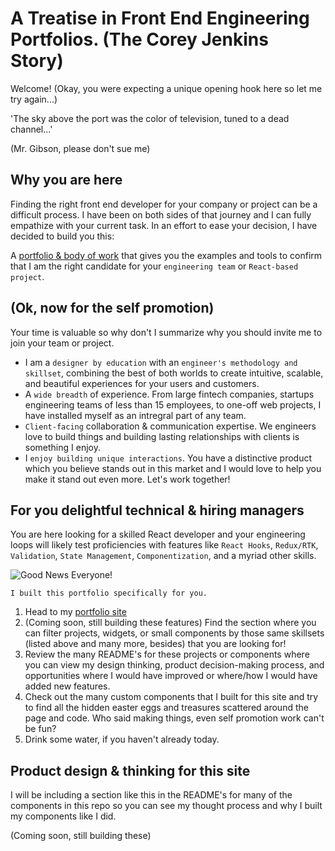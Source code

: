 # A Treatise in Front End Engineering Portfolios. (The Corey Jenkins Story)

Welcome!
(Okay, you were expecting a unique opening hook here so let me try again...)

'The sky above the port was the color of television, tuned to a dead channel...'

(Mr. Gibson, please don't sue me)

## Why you are here

Finding the right front end developer for your company or project can be a difficult process. I have been on both sides of that journey and I can fully empathize with your current task. In an effort to ease your decision, I have decided to build you this:

A [portfolio & body of work](https://cojanks.github.io/portfolio/) that gives you the examples and tools to confirm that I am the right candidate for your `engineering team` or `React-based project`.

## (Ok, now for the self promotion)

Your time is valuable so why don't I summarize why you should invite me to join your team or project.

- I am a `designer by education` with an `engineer's methodology and skillset`, combining the best of both worlds to create intuitive, scalable, and beautiful experiences for your users and customers.
- A `wide breadth` of experience. From large fintech companies, startups engineering teams of less than 15 employees, to one-off web projects, I have installed myself as an intregral part of any team.
- `Client-facing` collaboration & communication expertise. We engineers love to build things and building lasting relationships with clients is something I enjoy.
- I `enjoy building unique interactions`. You have a distinctive product which you believe stands out in this market and I would love to help you make it stand out even more. Let's work together!

## For you delightful technical & hiring managers

You are here looking for a skilled React developer and your engineering loops will likely test proficiencies with features like `React Hooks`, `Redux/RTK`, `Validation`, `State Management`, `Componentization`, and a myriad other skills.

![Good News Everyone!](https://media.giphy.com/media/3zFcbgHoIXzykQc7vU/giphy.gif)

`I built this portfolio specifically for you.`

1. Head to my [portfolio site](https://cojanks.github.io/portfolio/)
2. (Coming soon, still building these features) Find the section where you can filter projects, widgets, or small components by those same skillsets (listed above and many more, besides) that you are looking for!
3. Review the many README's for these projects or components where you can view my design thinking, product decision-making process, and opportunities where I would have improved or where/how I would have added new features.
4. Check out the many custom components that I built for this site and try to find all the hidden easter eggs and treasures scattered around the page and code. Who said making things, even self promotion work can't be fun?
5. Drink some water, if you haven't already today.

## Product design & thinking for this site

I will be including a section like this in the README's for many of the components in this repo so you can see my thought process and why I built my components like I did.

(Coming soon, still building these)
